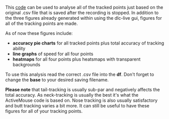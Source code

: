 This [code](https://github.com/Lilli-K2/ActiveMouse/blob/main/Analysis/Analysis.py) can be used to analyse all of the tracked points just based on the original .csv file that is saved after the recording is stopped. In addition to the three figures already generated within using the dlc-live gui, figures for all of the tracking points are made.

As of now these figures include:
- <strong>accuracy pie charts</strong> for all tracked points plus total accuracy of tracking ability
- <strong>line graphs</strong> of speed for all four points
- <strong>heatmaps</strong> for all four points plus heatsmaps with transparent backgrounds

To use this analysis read the correct .csv file into the <strong>df</strong>. Don't forget to change the <strong>base</strong> to your desired saving filename.

<strong>Please note</strong> that tail-tracking is usually sub-par and negatively affects the total accuracy. As neck-tracking is usually the best it's what the ActiveMouse code is based on. Nose tracking is also usually satisfactory and butt tracking varies a bit more. It can still be useful to have these figures for all of your tracking points.
